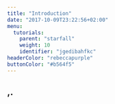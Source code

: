 ```yaml
---
title: "Introduction"
date: "2017-10-09T23:22:56+02:00"
menu:
  tutorials:
    parent: "starfall"
    weight: 10
    identifier: "jgedibahfkc"
headerColor: "rebeccapurple"
buttonColor: "#b564f5"
---
```

## ,.